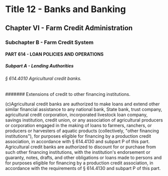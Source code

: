 
# Title 12 - Banks and Banking
## Chapter VI - Farm Credit Administration
### Subchapter B - Farm Credit System
#### PART 614 - LOAN POLICIES AND OPERATIONS
##### Subpart A - Lending Authorities
###### § 614.4010 Agricultural credit banks.
####### Extensions of credit to other financing institutions.

(c)Agricultural credit banks are authorized to make loans and extend other similar financial assistance to any national bank, State bank, trust company, agricultural credit corporation, incorporated livestock loan company, savings institution, credit union, or any association of agricultural producers or corporation engaged in the making of loans to farmers, ranchers, or producers or harvesters of aquatic products (collectively, "other financing institutions"), for purposes eligible for financing by a production credit association, in accordance with § 614.4130 and subpart P of this part. Agricultural credit banks are authorized to discount for or purchase from such other financing institutions, with the institution's endorsement or guaranty, notes, drafts, and other obligations or loans made to persons and for purposes eligible for financing by a production credit association, in accordance with the requirements of § 614.4130 and subpart P of this part.
